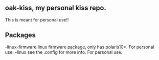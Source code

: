 ## oak-kiss, my personal kiss repo.
This is meant for personal use!!


## Packages
  -linux-firmware linux firmware package, only has polaris10*. For personal use.
  -linux see the .config for more info. For personal use.
